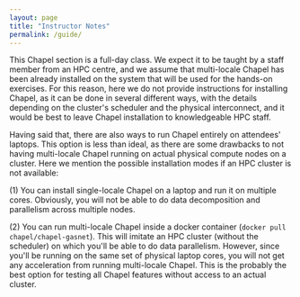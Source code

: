 ```yaml
---
layout: page
title: "Instructor Notes"
permalink: /guide/
---
```


This Chapel section is a full-day class. We expect it to be taught by a staff member from an HPC centre, and we assume that multi-locale Chapel has been already installed on the system that will be used for the hands-on exercises. For this reason, here we do not provide instructions for installing Chapel, as it can be done in several different ways, with the details depending on the cluster's scheduler and the physical interconnect, and it would be best to leave Chapel installation to knowledgeable HPC staff.

Having said that, there are also ways to run Chapel entirely on attendees' laptops. This option is less than ideal, as there are some drawbacks to not having multi-locale Chapel running on actual physical compute nodes on a cluster. Here we mention the possible installation modes if an HPC cluster is not available:

(1) You can install single-locale Chapel on a laptop and run it on multiple cores. Obviously, you will not be able to do data decomposition and parallelism across multiple nodes.

(2) You can run multi-locale Chapel inside a docker container (`docker pull chapel/chapel-gasnet`). This will imitate an HPC cluster (without the scheduler) on which you'll be able to do data parallelism. However, since you'll be running on the same set of physical laptop cores, you will not get any acceleration from running multi-locale Chapel. This is the probably the best option for testing all Chapel features without access to an actual cluster.
